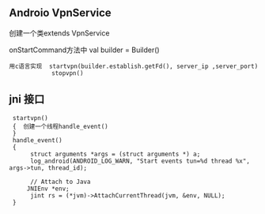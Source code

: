 Androio  VpnService 
--------------
创建一个类extends VpnService 

onStartCommand方法中 val builder = Builder()
  
    用c语言实现  startvpn(builder.establish.getFd(), server_ip ,server_port)
                stopvpn()
           
                
jni 接口
---------------

     startvpn()
     {  创建一个线程handle_event()
     }
     handle_event()
     {
          struct arguments *args = (struct arguments *) a;
          log_android(ANDROID_LOG_WARN, "Start events tun=%d thread %x", args->tun, thread_id);

          // Attach to Java
         JNIEnv *env;
          jint rs = (*jvm)->AttachCurrentThread(jvm, &env, NULL);
     }
